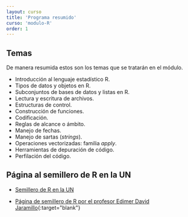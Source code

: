 ```yaml
---
layout: curso
title: 'Programa resumido'
curso: 'modulo-R'
order: 1
---
```


## Temas
De manera resumida estos son los temas que se tratarán en el módulo.

  * Introducción al lenguaje estadístico R.
  * Tipos de datos y objetos en R.
  * Subconjuntos de bases de datos y listas en R.
  * Lectura y escritura de archivos.
  * Estructuras de control.
  * Construcción de funciones.
  * Codificación.
  * Reglas de alcance o ámbito.
  * Manejo de fechas.
  * Manejo de sartas (*strings*).
  * Operaciones vectorizadas: familia *apply*.
  * Herramientas de depuración de código.
  * Perfilación del código.

## Página al semillero de R en la UN

* [Semillero de R en la UN](https://srunal.github.io/)

* [Página de semillero de R por el profesor Edimer David Jaramillo](https://unal-semilleror-facca.github.io/){:target="blank"}
